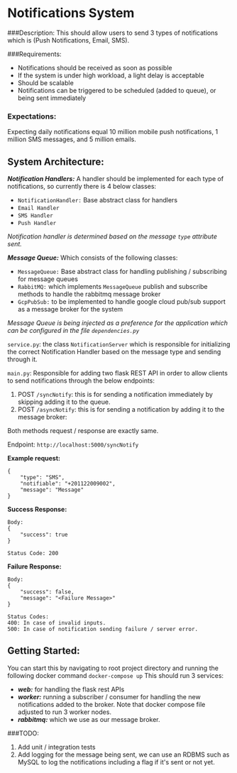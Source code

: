 # Notifications System

###Description:
This should allow users to send 3 types of notifications which is (Push Notifications, Email, SMS).

###Requirements:
- Notifications should be received as soon as possible
- If the system is under high workload, a light delay is acceptable
- Should be scalable
- Notifications can be triggered to be scheduled (added to queue), or being sent immediately


### Expectations:
Expecting daily notifications equal 10 million mobile push notifications, 1 million SMS messages, and 5 million emails.

## System Architecture:
_**Notification Handlers:**_ A handler should be implemented for each type of notifications, so currently there is 4 below classes:
- `NotificationHandler:` Base abstract class for handlers 
- `Email Handler`
- `SMS Handler`
- `Push Handler`

_Notification handler is determined based on the message `type` attribute sent._

_**Message Queue:**_ Which consists of the following classes:
- `MessageQueue:` Base abstract class for handling publishing / subscribing for message queues
- `RabbitMQ:` which implements `MessageQueue` publish and subscribe methods to handle the rabbitmq message broker
- `GcpPubSub:` to be implemented to handle google cloud pub/sub support as a message broker for the system 

_Message Queue is being injected as a preference for the application which can be configured in the file `dependencies.py`_

`service.py`: the class `NotificationServer` which is responsible for initializing the correct Notification Handler based on the message type and sending through it.  

`main.py`: Responsible for adding two flask REST API in order to allow clients to send notifications through the below endpoints:
1. POST `/syncNotify`: this is for sending a notification immediately by skipping adding it to the queue. 
2. POST `/asyncNotify`: this is for sending a notification by adding it to the message broker:

Both methods request / response are exactly same.

Endpoint: `http://localhost:5000/syncNotify`

**Example request:**
```
{
    "type": "SMS",
    "notifiable": "+201122009002",
    "message": "Message"
}
```

**Success Response:**
```
Body:
{
    "success": true
}

Status Code: 200
```

**Failure Response:**
```
Body: 
{
    "success": false,
    "message": "<Failure Message>"
}

Status Codes:
400: In case of invalid inputs.
500: In case of notification sending failure / server error.
```
## Getting Started:
You can start this by navigating to root project directory and running the following docker command
```docker-compose up```
This should run 3 services:
- _**web:**_ for handling the flask rest APIs
- **_worker:_** running a subscriber / consumer for handling the new notifications added to the broker.
  Note that docker compose file adjusted to run 3 worker nodes.
- **_rabbitmq:_** which we use as our message broker.

###TODO:
1. Add unit / integration tests
2. Add logging for the message being sent, we can use an RDBMS such as MySQL to log the notifications including a flag if it's sent or not yet.